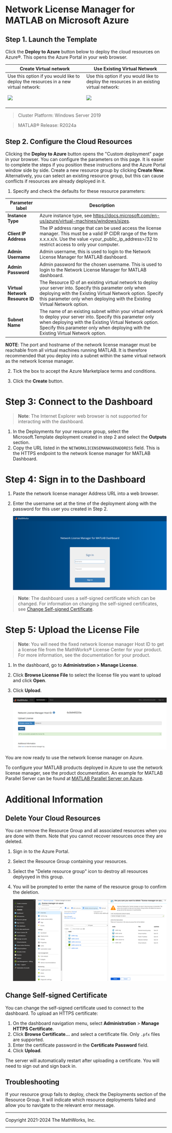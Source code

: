# Network License Manager for MATLAB on Microsoft Azure

## Step 1. Launch the Template

Click the **Deploy to Azure** button below to deploy the cloud resources on Azure&reg;. This opens the Azure Portal in your web browser.

| Create Virtual network | Use Existing Virtual Network |
| --- | --- |
| Use this option if you would like to deploy the resources in a new virtual network:<br><br><a href="https://portal.azure.com/#create/Microsoft.Template/uri/https%3A%2F%2Fraw.githubusercontent.com%2Fmathworks-ref-arch%2Flicense-manager-for-matlab-on-azure%2Fmaster%2Freleases%2FR2024a%2Fazuredeploy-R2024a.json" target="_blank"><img src="https://aka.ms/deploytoazurebutton"/></a></br></br> | Use this option if you would like to deploy the resources in an existing virtual network: <br><br><a href="https://portal.azure.com/#create/Microsoft.Template/uri/https%3A%2F%2Fraw.githubusercontent.com%2Fmathworks-ref-arch%2Flicense-manager-for-matlab-on-azure%2Fmaster%2Freleases%2FR2024a%2Fazuredeploy-existing-vnet-R2024a.json" target="_blank"><img src="https://aka.ms/deploytoazurebutton"/></a></br></br> |

> Cluster Platform: Windows Server 2019

> MATLAB&reg; Release: R2024a

## Step 2. Configure the Cloud Resources

Clicking the **Deploy to Azure** button opens the "Custom deployment" page in your browser. You can configure the parameters on this page. It is easier to complete the steps if you position these instructions and the Azure Portal window side by side. Create a new resource group by clicking **Create New**. Alternatively, you can select an existing resource group, but this can cause conflicts if resources are already deployed in it.

1. Specify and check the defaults for these resource parameters:

| Parameter label | Description |
| --------------- | ----------- |
| **Instance Type** | Azure instance type, see https://docs.microsoft.com/en-us/azure/virtual-machines/windows/sizes. |
| **Client IP Address** | The IP address range that can be used access the license manager. This must be a valid IP CIDR range of the form x.x.x.x/x. Use the value &lt;your_public_ip_address&gt;/32 to restrict access to only your computer. |
| **Admin Username** | Admin username, this is used to login to the Network License Manager for MATLAB dashboard. |
| **Admin Password** | Admin password for the chosen username. This is used to login to the Network License Manager for MATLAB dashboard. |
| **Virtual Network Resource ID** | The Resource ID of an existing virtual network to deploy your server into. Specify this parameter only when deploying with the Existing Virtual Network option. Specify this parameter only when deploying with the Existing Virtual Network option. |
| **Subnet Name** | The name of an existing subnet within your virtual network to deploy your server into. Specify this parameter only when deploying with the Existing Virtual Network option. Specify this parameter only when deploying with the Existing Virtual Network option. |


**NOTE**: The port and hostname of the network license manager must be reachable from all virtual machines running MATLAB. It is therefore recommended that you deploy into a subnet within the same virtual network as the network license manager.

2. Tick the box to accept the Azure Marketplace terms and conditions.

3. Click the **Create** button.

# Step 3: Connect to the Dashboard

> **Note**: The Internet Explorer web browser is not supported for interacting with the dashboard.

1. In the Deployments for your resource group, select the Microsoft.Template deployment created in step 2 and select the **Outputs** section.
2. Copy the URL listed in the `NETWORKLICENSEMANAGERADDRESS` field. This is the HTTPS endpoint to the network license manager for MATLAB Dashboard.

# Step 4: Sign in to the Dashboard
1. Paste the network license manager Address URL into a web browser.
2. Enter the username set at the time of the deployment along with the password for this user you created in Step 2.

    ![Console Login](../../img/Console_Login.png)

> **Note**: The dashboard uses a self-signed certificate which can be changed. For information on changing the self-signed certificates, see [Change Self-signed Certificate](#change-self-signed-certificate).

# Step 5: Upload the License File
> **Note**: You will need the fixed network license manager Host ID to get a license file from the MathWorks&reg; License Center for your product. For more information, see the documentation for your product.

1. In the dashboard, go to **Administration > Manage License**.
2. Click **Browse License File** to select the license file you want to upload and click **Open**.
3. Click **Upload**.

    ![Console Upload](../../img/Console_Upload.png)

You are now ready to use the network license manager on Azure.

To configure your MATLAB products deployed in Azure to use the network license manager, see the product documentation. An example for MATLAB Parallel Server can be found at [MATLAB Parallel Server on Azure](https://github.com/mathworks-ref-arch/matlab-parallel-server-on-azure).

# Additional Information
## Delete Your Cloud Resources
You can remove the Resource Group and all associated resources when you are done with them. Note that you cannot recover resources once they are deleted.
1. Sign in to the Azure Portal.
2. Select the Resource Group containing your resources.
3. Select the "Delete resource group" icon to destroy all resources deplyoyed in this group.
4. You will be prompted to enter the name of the resource group to confirm the deletion.

    ![Resource Group Delete](../../img/Resource_Group_Delete.png)

## Change Self-signed Certificate
You can change the self-signed certificate used to connect to the dashboard. To upload an HTTPS certificate:
1. On the dashboard navigation menu, select **Administration** > **Manage HTTPS Certificate**.
1. Click **Browse Certificate...** and select a certificate file. Only `.pfx` files are supported.
1. Enter the certificate password in the **Certificate Password** field.
1. Click **Upload**.

The server will automatically restart after uploading a certificate. You will need to sign out and sign back in.

## Troubleshooting
If your resource group fails to deploy, check the Deployments section of the Resource Group. It will indicate which resource deployments failed and allow you to navigate to the relevant error message.

----

Copyright 2021-2024 The MathWorks, Inc.

----